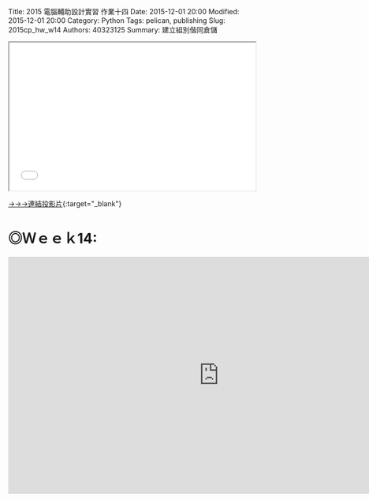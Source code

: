 Title: 2015 電腦輔助設計實習 作業十四
Date: 2015-12-01 20:00
Modified: 2015-12-01 20:00
Category: Python
Tags: pelican, publishing
Slug: 2015cp_hw_w14
Authors: 40323125
Summary: 建立組別偕同倉儲

<iframe src="simplest14.html" width="500" height="300"></iframe>

[→→→連結投影片](simplest14.html){:target="_blank"}

◎Ｗｅｅｋ14:
============

<iframe width="854" height="480" src="https://www.youtube.com/embed/U_Fe9TmQOSI" frameborder="0" allowfullscreen></iframe>